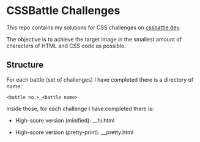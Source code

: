 # CSSBattle Challenges

This repo contains my solutions for CSS challenges on [cssbattle.dev](https://cssbattle.dev).

The objective is to achieve the target image in the smallest amount of characters of HTML and CSS code as possible.

## Structure

For each battle (set of challenges) I have completed there is a directory of name:

`<battle no.>_<battle name>`

Inside those, for each challenge I have completed there is:

* High-score version (minified): <target no.>_<target name>_hi.html

* High-score version (pretty-print): <target no.>_<target name>_pretty.html
